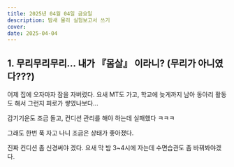 ```yaml
---
title: 2025년 04월 04일 금요일
description: 밤새 물리 실험보고서 쓰기
cover: 
date: 2025-04-04
---
```


## 1. 무리무리무리... 내가 『몸살』 이라니? (무리가 아니였다???)

어제 집에 오자마자 잠을 자버렸다. 요새 MT도 가고, 학교에 늦게까지 남아 동아리 활동도 해서 그런지 피로가 쌓였나보다...

감기기운도 조금 돌고, 컨디션 관리를 해야 하는데 실패했다 ㅋㅋㅋ

그래도 한번 푹 자고 나니 조금은 상태가 좋아졌다.

진짜 컨디션 좀 신경써야 겠다. 요새 막 밤 3~4시에 자는데 수면습관도 좀 바꿔봐야겠다.